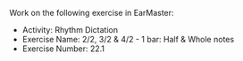 Work on the following exercise in EarMaster:
- Activity: Rhythm Dictation
- Exercise Name: 2/2, 3/2 & 4/2 - 1 bar: Half & Whole notes
- Exercise Number: 22.1
